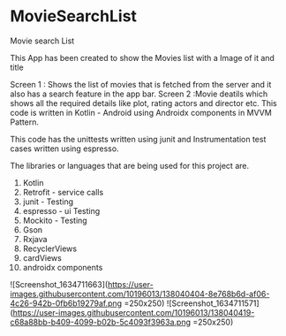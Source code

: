 # MovieSearchList

Movie search List 

This App has been created to show the  Movies list with a Image of it and title

Screen 1 : Shows the list of movies that is fetched from the server and it also has a search feature in the app bar.
Screen 2 :Movie deatils which shows all the required details like plot, rating actors and director etc.
This code is written in Kotlin - Android using Androidx components in MVVM Pattern.

This code has the unittests written using junit and Instrumentation test cases written using espresso.

The libraries or languages that are being used for this project are.

1. Kotlin
2. Retrofit - service calls
3. junit - Testing
4. espresso - ui Testing
5. Mockito - Testing
6. Gson
7. Rxjava
8. RecyclerViews
9. cardViews
10. androidx components


![Screenshot_1634711663](https://user-images.githubusercontent.com/10196013/138040404-8e768b6d-af06-4c26-942b-0fb6b19279af.png =250x250) ![Screenshot_1634711571](https://user-images.githubusercontent.com/10196013/138040419-c68a88bb-b409-4099-b02b-5c4093f3963a.png =250x250)

